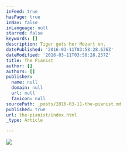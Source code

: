 ```yaml
---
inFeed: true
hasPage: true
inNav: false
inLanguage: null
starred: false
keywords: []
description: Tiger gets her Mozart on.
datePublished: '2016-03-11T03:58:28.636Z'
dateModified: '2016-03-11T03:58:28.257Z'
title: The Pianist
author: []
authors: []
publisher:
  name: null
  domain: null
  url: null
  favicon: null
sourcePath: _posts/2016-03-11-the-pianist.md
published: true
url: the-pianist/index.html
_type: Article

---
```

![](https://the-grid-user-content.s3-us-west-2.amazonaws.com/374f38cd-c089-4818-b0e3-50c1c6462be5.jpg)